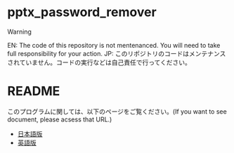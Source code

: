 # pptx_password_remover

> [!WARNING]
> EN: The code of this repository is not mentenanced. You will need to take full responsibility for your action.
> JP: このリポジトリのコードはメンテナンスされていません。コードの実行などは自己責任で行ってください。

# README
このプログラムに関しては、以下のページをご覧ください。(If you want to see document, please acsess that URL.)
- [日本語版](https://github.com/Hoshimikan6490/pptx_password_remover/blob/master/README_ja.md)
- [英語版](https://github.com/Hoshimikan6490/pptx_password_remover/blob/master/README_en.md)
